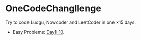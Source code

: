 # OneCodeChangllenge

Try to code Luogu, Nowcoder and LeetCoder in one $\times 15$ days.

- Easy Problems: [Day1-10](./Day1-10/).
